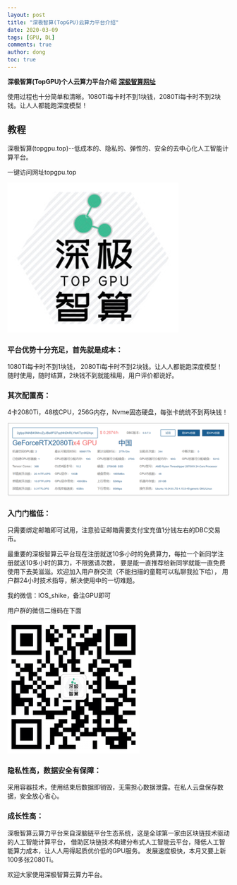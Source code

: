```yaml
---
layout: post
title: "深极智算(TopGPU)云算力平台介绍"
date: 2020-03-09
tags: [GPU, DL]
comments: true
author: dong
toc: true
---
```


<script type="text/javascript" async src="//cdn.mathjax.org/mathjax/latest/MathJax.js?config=TeX-MML-AM_CHTML">
</script>
<script type="text/x-mathjax-config">
  MathJax.Hub.Config({tex2jax: {inlineMath: [['$','$'], ['\\(','\\)']]}});
</script>

**深极智算(TopGPU)个人云算力平台介绍**
[**深极智算网址**](https://www.topgpu.top)

<!-- more -->

使用过程也十分简单和清晰。1080Ti每卡时不到1块钱，2080Ti每卡时不到2块钱。让人人都能跑深度模型！
## 教程
深极智算(topgpu.top)--低成本的、隐私的、弹性的、安全的去中心化人工智能计算平台。

一键访问网址topgpu.top

![intro1](https://github.com/topgpu/topgpu.github.io/raw/master/images/logo.png)

### 平台优势十分充足，首先就是成本：
1080Ti每卡时不到1块钱， 2080Ti每卡时不到2块钱。让人人都能跑深度模型！
随时使用，随时结算，2块钱不到就能租用，用户评价都说好。

### 其次配置高：
4卡2080Ti，48核CPU，256G内存，Nvme固态硬盘，每张卡统统不到两块钱！

![intro2](https://github.com/topgpu/topgpu.github.io/raw/master/images/2020-03-09-TOPGPU_intro/Xqx.png)

### 入门门槛低：
只需要绑定邮箱即可试用，注意验证邮箱需要支付宝充值1分钱左右的DBC交易币。

最重要的深极智算云平台现在注册就送10多小时的免费算力，每拉一个新同学注册就送10多小时的算力，不限邀请次数，
要是能一直推荐给新同学就能一直免费使用下去美滋滋。欢迎加入用户群交流（不能扫描的童鞋可以私聊我拉下哈），
用户群24小时技术指导，解决使用中的一切难题。

我的微信：IOS_shike，备注GPU即可

用户群的微信二维码在下面

![intro3](https://github.com/topgpu/topgpu.github.io/raw/master/images/2020-03-09-TOPGPU_intro/wechat.png)

### 隐私性高，数据安全有保障：
采用容器技术，使用结束后数据即销毁，无需担心数据泄露。在私人云盘保存数据，安全放心省心。

### 成长性高：
深极智算云算力平台来自深脑链平台生态系统，这是全球第一家由区块链技术驱动的人工智能计算平台，
借助区块链技术构建分布式人工智能云平台，降低人工智能算力成本，让人人用得起质优价低的GPU服务。
发展速度极快，本月又要上新100多张2080Ti。

欢迎大家使用深极智算云算力平台。



